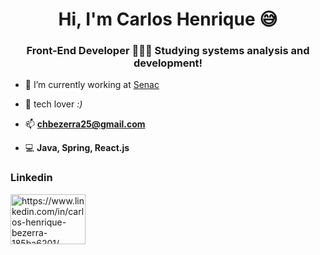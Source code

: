 <h1 align="center">Hi, I'm Carlos Henrique 😅</h1>
<h3 align="center">Front-End Developer 👨🏽‍💻 Studying systems analysis and development!</h3>

- 🔭 I’m currently working at [Senac](https://www.senac.br/)

- 💓 tech lover *:)*

- 📫 **chbezerra25@gmail.com**

- 💻 **Java, Spring, React.js**

<h3 align="left">Linkedin</h3>
<p align="left">
<a href="https://www.linkedin.com/in/carlos-henrique-bezerra-185ba6201/" target="blank"><img align="center" src="http://www.userlogos.org/files/logos/siipikarja/linkedin.png"  alt="https://www.linkedin.com/in/carlos-henrique-bezerra-185ba6201/" height="80" width="120" /></a>
</p>
